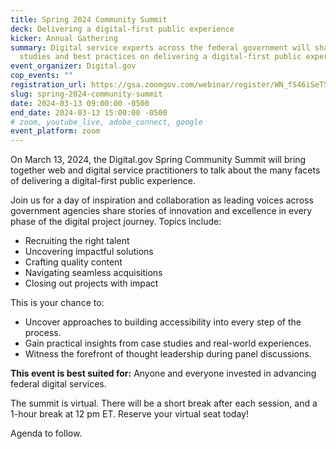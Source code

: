 ```yaml
---
title: Spring 2024 Community Summit
deck: Delivering a digital-first public experience
kicker: Annual Gathering
summary: Digital service experts across the federal government will share case
  studies and best practices on delivering a digital-first public experience.
event_organizer: Digital.gov
cop_events: ""
registration_url: https://gsa.zoomgov.com/webinar/register/WN_fS46iSeTSG6ww_VNpzUPeQ
slug: spring-2024-community-summit
date: 2024-03-13 09:00:00 -0500
end_date: 2024-03-13 15:00:00 -0500
# zoom, youtube_live, adobe_connect, google
event_platform: zoom
---
```

On March 13, 2024, the Digital.gov Spring Community Summit will bring together web and digital service practitioners to talk about the many facets of delivering a digital-first public experience. 

Join us for a day of inspiration and collaboration as leading voices across government agencies share stories of innovation and excellence in every phase of the digital project journey. Topics include:

* Recruiting the right talent
* Uncovering impactful solutions
* Crafting quality content
* Navigating seamless acquisitions
* Closing out projects with impact

This is your chance to:

* Uncover approaches to building accessibility into every step of the process.
* Gain practical insights from case studies and real-world experiences.
* Witness the forefront of thought leadership during panel discussions.

**This event is best suited for:** Anyone and everyone invested in advancing federal digital services.

The summit is virtual. There will be a short break after each session, and a 1-hour break at 12 pm ET. Reserve your virtual seat today!

Agenda to follow.
